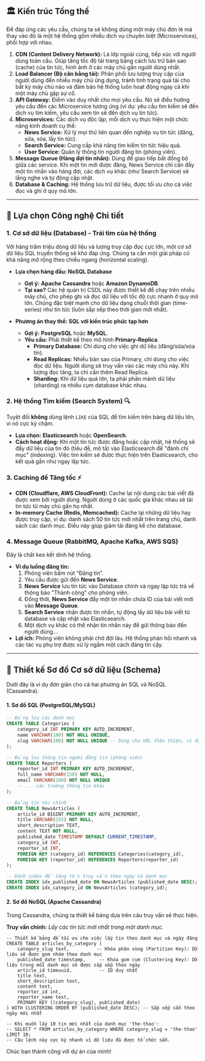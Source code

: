 ## 🏛️ **Kiến trúc Tổng thể**

Để đáp ứng các yêu cầu, chúng ta sẽ không dùng một máy chủ đơn lẻ mà thay vào đó là một hệ thống gồm nhiều dịch vụ chuyên biệt (Microservices), phối hợp với nhau.

1.  **CDN (Content Delivery Network):** Là lớp ngoài cùng, tiếp xúc với người dùng toàn cầu. Giúp tăng tốc độ tải trang bằng cách lưu trữ bản sao (cache) của tin tức, hình ảnh ở các máy chủ gần người dùng nhất.
2.  **Load Balancer (Bộ cân bằng tải):** Phân phối lưu lượng truy cập của người dùng đến nhiều máy chủ ứng dụng, tránh tình trạng quá tải cho bất kỳ máy chủ nào và đảm bảo hệ thống luôn hoạt động ngay cả khi một máy chủ gặp sự cố.
3.  **API Gateway:** Điểm vào duy nhất cho mọi yêu cầu. Nó sẽ điều hướng yêu cầu đến các Microservice tương ứng (ví dụ: yêu cầu tìm kiếm sẽ đến dịch vụ tìm kiếm, yêu cầu xem tin sẽ đến dịch vụ tin tức).
4.  **Microservices:** Các dịch vụ độc lập, mỗi dịch vụ thực hiện một chức năng kinh doanh cụ thể:
      * **News Service:** Xử lý mọi thứ liên quan đến nghiệp vụ tin tức (đăng, sửa, xóa, lấy tin tức).
      * **Search Service:** Cung cấp khả năng tìm kiếm tin tức hiệu quả.
      * **User Service:** Quản lý thông tin người đăng tin (phóng viên).
5.  **Message Queue (Hàng đợi tin nhắn):** Dùng để giao tiếp bất đồng bộ giữa các service. Khi một tin mới được đăng, News Service chỉ cần đẩy một tin nhắn vào hàng đợi, các dịch vụ khác (như Search Service) sẽ lắng nghe và tự động cập nhật.
6.  **Database & Caching:** Hệ thống lưu trữ dữ liệu, được tối ưu cho cả việc đọc và ghi ở quy mô lớn.

-----

## 🚀 **Lựa chọn Công nghệ Chi tiết**

### 1\. Cơ sở dữ liệu (Database) - Trái tim của hệ thống

Với hàng trăm triệu dòng dữ liệu và lượng truy cập đọc cực lớn, một cơ sở dữ liệu SQL truyền thống sẽ khó đáp ứng. Chúng ta cần một giải pháp có khả năng mở rộng theo chiều ngang (horizontal scaling).

  * **Lựa chọn hàng đầu: NoSQL Database**

      * **Gợi ý:** **Apache Cassandra** hoặc **Amazon DynamoDB**.
      * **Tại sao?** Các hệ quản trị CSDL này được thiết kế để chạy trên nhiều máy chủ, cho phép ghi và đọc dữ liệu với tốc độ cực nhanh ở quy mô lớn. Chúng đặc biệt mạnh cho dữ liệu dạng chuỗi thời gian (time-series) như tin tức (luôn sắp xếp theo thời gian mới nhất).

  * **Phương án thay thế: SQL với kiến trúc phức tạp hơn**

      * **Gợi ý:** **PostgreSQL** hoặc **MySQL**.
      * **Yêu cầu:** Phải thiết kế theo mô hình **Primary-Replica**.
          * **Primary Database:** Chỉ dùng cho việc ghi dữ liệu (đăng/sửa/xóa tin).
          * **Read Replicas:** Nhiều bản sao của Primary, chỉ dùng cho việc đọc dữ liệu. Người dùng sẽ truy vấn vào các máy chủ này. Khi lượng đọc tăng, ta chỉ cần thêm Read Replica.
          * **Sharding:** Khi dữ liệu quá lớn, ta phải phân mảnh dữ liệu (sharding) ra nhiều cụm database khác nhau.

### 2\. Hệ thống Tìm kiếm (Search System) 🔍

Tuyệt đối **không** dùng lệnh `LIKE` của SQL để tìm kiếm trên bảng dữ liệu lớn, vì nó cực kỳ chậm.

  * **Lựa chọn:** **Elasticsearch** hoặc **OpenSearch**.
  * **Cách hoạt động:** Khi một tin tức được đăng hoặc cập nhật, hệ thống sẽ đẩy dữ liệu của tin đó (tiêu đề, mô tả) vào Elasticsearch để "đánh chỉ mục" (indexing). Việc tìm kiếm sẽ được thực hiện trên Elasticsearch, cho kết quả gần như ngay lập tức.

### 3\. Caching để Tăng tốc ⚡

  * **CDN (Cloudflare, AWS CloudFront):** Cache lại nội dung các bài viết đã được xem bởi người dùng. Người dùng ở các quốc gia khác nhau sẽ tải tin tức từ máy chủ gần họ nhất.
  * **In-memory Cache (Redis, Memcached):** Cache lại những dữ liệu hay được truy cập, ví dụ: danh sách 50 tin tức mới nhất trên trang chủ, danh sách các danh mục. Điều này giúp giảm tải đáng kể cho database.

### 4\. Message Queue (RabbitMQ, Apache Kafka, AWS SQS)

Đây là chất keo kết dính hệ thống.

  * **Ví dụ luồng đăng tin:**
    1.  Phóng viên bấm nút "Đăng tin".
    2.  Yêu cầu được gửi đến **News Service**.
    3.  **News Service** lưu tin tức vào Database chính và ngay lập tức trả về thông báo "Thành công" cho phóng viên.
    4.  Đồng thời, **News Service** đẩy một tin nhắn chứa ID của bài viết mới vào **Message Queue**.
    5.  **Search Service** nhận được tin nhắn, tự động lấy dữ liệu bài viết từ database và cập nhật vào Elasticsearch.
    6.  Một dịch vụ khác có thể nhận tin nhắn này để gửi thông báo đến người dùng...
  * **Lợi ích:** Phóng viên không phải chờ đợi lâu. Hệ thống phản hồi nhanh và các tác vụ phụ trợ được xử lý ngầm một cách đáng tin cậy.

-----

## 💾 **Thiết kế Sơ đồ Cơ sở dữ liệu (Schema)**

Dưới đây là ví dụ đơn giản cho cả hai phương án SQL và NoSQL (Cassandra).

#### 1\. Sơ đồ SQL (PostgreSQL/MySQL)

```sql
-- Bảng lưu các danh mục
CREATE TABLE Categories (
    category_id INT PRIMARY KEY AUTO_INCREMENT,
    name VARCHAR(100) NOT NULL UNIQUE,
    slug VARCHAR(100) NOT NULL UNIQUE -- Dùng cho URL thân thiện, ví dụ: /the-thao
);

-- Bảng lưu thông tin người đăng tin (phóng viên)
CREATE TABLE Reporters (
    reporter_id INT PRIMARY KEY AUTO_INCREMENT,
    full_name VARCHAR(150) NOT NULL,
    email VARCHAR(100) NOT NULL UNIQUE
    -- ... các trường thông tin khác
);

-- Bảng tin tức chính
CREATE TABLE NewsArticles (
    article_id BIGINT PRIMARY KEY AUTO_INCREMENT,
    title VARCHAR(255) NOT NULL,
    short_description TEXT,
    content TEXT NOT NULL,
    published_date TIMESTAMP DEFAULT CURRENT_TIMESTAMP,
    category_id INT,
    reporter_id INT,
    FOREIGN KEY (category_id) REFERENCES Categories(category_id),
    FOREIGN KEY (reporter_id) REFERENCES Reporters(reporter_id)
);

-- Đánh index để tăng tốc truy vấn theo ngày và danh mục
CREATE INDEX idx_published_date ON NewsArticles (published_date DESC);
CREATE INDEX idx_category_id ON NewsArticles (category_id);
```

#### 2\. Sơ đồ NoSQL (Apache Cassandra)

Trong Cassandra, chúng ta thiết kế bảng dựa trên câu truy vấn sẽ thực hiện.

**Truy vấn chính:** *Lấy các tin tức mới nhất trong một danh mục.*

```cql
-- Thiết kế bảng để tối ưu cho việc lấy tin theo danh mục và ngày đăng
CREATE TABLE articles_by_category (
    category_slug text,          -- Khóa phân vùng (Partition Key): Dữ liệu sẽ được gom nhóm theo danh mục
    published_date timestamp,     -- Khóa gom cụm (Clustering Key): Dữ liệu trong mỗi danh mục sẽ được sắp xếp theo ngày
    article_id timeuuid,          -- ID duy nhất
    title text,
    short_description text,
    content text,
    reporter_id int,
    reporter_name text,
    PRIMARY KEY ((category_slug), published_date)
) WITH CLUSTERING ORDER BY (published_date DESC); -- Sắp xếp sẵn theo ngày mới nhất

-- Khi muốn lấy 10 tin mới nhất của danh mục 'the-thao':
-- SELECT * FROM articles_by_category WHERE category_slug = 'the-thao' LIMIT 10;
-- Câu lệnh này cực kỳ nhanh vì dữ liệu đã được tổ chức sẵn.
```

Chúc bạn thành công với dự án của mình\!